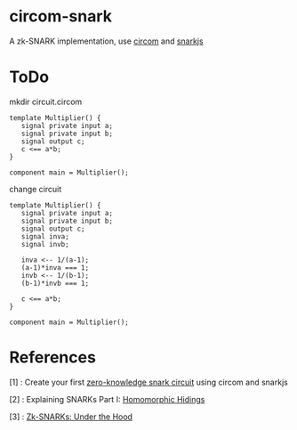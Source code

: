 # circom-snark
A zk-SNARK implementation, use [circom](https://github.com/iden3/circom) and [snarkjs](https://github.com/iden3/snarkjs)

# ToDo

mkdir circuit.circom

```
template Multiplier() {
   signal private input a;
   signal private input b;
   signal output c;
   c <== a*b;
}

component main = Multiplier();
```
change circuit

```
template Multiplier() {
   signal private input a;
   signal private input b;
   signal output c;
   signal inva;
   signal invb;

   inva <-- 1/(a-1);
   (a-1)*inva === 1;
   invb <-- 1/(b-1);
   (b-1)*invb === 1;

   c <== a*b;
}

component main = Multiplier();
```


# References

[1] : Create your first [zero-knowledge snark circuit](https://blog.iden3.io/first-zk-proof.html) using circom and snarkjs

[2] : Explaining SNARKs Part I: [Homomorphic Hidings](https://electriccoin.co/blog/snark-explain/)

[3] : [Zk-SNARKs: Under the Hood](https://medium.com/@VitalikButerin/zk-snarks-under-the-hood-b33151a013f6)
